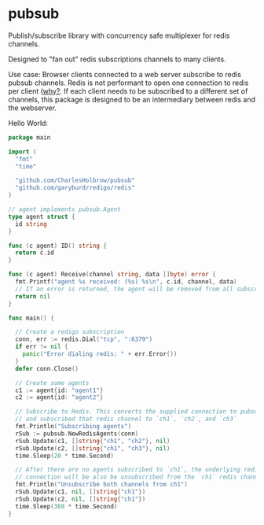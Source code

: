 # pubsub

Publish/subscribe library with concurrency safe multiplexer for redis channels.

Designed to "fan out" redis subscriptions channels to many clients.

Use case: Browser clients connected to a web server subscribe to redis pubsub channels.
Redis is not performant to open one connection to redis per client ([why?](http://tech.trivago.com/2017/01/25/learn-redis-the-hard-way-in-production/). If each client needs to be subscribed to a different set of channels, this package is designed to be an intermediary between redis and the webserver.

Hello World:

```go
package main

import (
  "fmt"
  "time"

  "github.com/CharlesHolbrow/pubsub"
  "github.com/garyburd/redigo/redis"
)

// agent implements pubsub.Agent
type agent struct {
  id string
}

func (c agent) ID() string {
  return c.id
}

func (c agent) Receive(channel string, data []byte) error {
  fmt.Printf("agent %s received: (%s) %s\n", c.id, channel, data)
  // If an error is returned, the agent will be removed from all subscriptions.
  return nil
}

func main() {

  // Create a redigo subscription
  conn, err := redis.Dial("tcp", ":6379")
  if err != nil {
    panic("Error dialing redis: " + err.Error())
  }
  defer conn.Close()

  // Create some agents
  c1 := agent{id: "agent1"}
  c2 := agent{id: "agent2"}

  // Subscribe to Redis. This converts the supplied connection to pubsub mode,
  // and subscribed that redis channel to `ch1`, `ch2`, and `ch3`
  fmt.Println("Subscribing agents")
  rSub := pubsub.NewRedisAgents(conn)
  rSub.Update(c1, []string{"ch1", "ch2"}, nil)
  rSub.Update(c2, []string{"ch1", "ch3"}, nil)
  time.Sleep(20 * time.Second)

  // After there are no agents subscribed to `ch1`, the underlying redis
  // connection will be also be unsubscribed from the `ch1` redis channel.
  fmt.Println("Unsubscribe both channels from ch1")
  rSub.Update(c1, nil, []string{"ch1"})
  rSub.Update(c2, nil, []string{"ch1"})
  time.Sleep(360 * time.Second)
}
```
